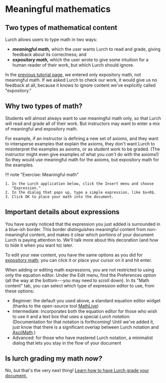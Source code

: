 
# Meaningful mathematics

## Two types of mathematical content

Lurch allows users to type math in two ways:

 * ***meaningful math,*** which the user wants Lurch to read and grade, giving
   feedback about its correctness; and
 * ***expository math,*** which the user wrote to give some intuition for a human
   reader of their work, but which Lurch should ignore.

In the [previous tutorial page,](tut-02-expository-math.md) we entered only
expository math, not meaningful math.  If we asked Lurch to check our work, it
would give us no feedback at all, because it knows to ignore content we've
explicitly called "expository."

## Why two types of math?

Students will almost always want to use meaningful math only, so that Lurch
will read and grade all of their work.  But instructors may want to enter
a mix of meaningful and expository math.

For example, if an instructor is defining a new set of axioms, and they want to
intersperse examples that explain the axioms, they don't want Lurch to
misinterpret the examples as axioms, or as student work to be graded.  (The
instructor might even give examples of what you *can't* do with the axioms!)
So they would use meaningful math for the axioms, but expository math for the
examples.

!!! note "Exercise: Meaningful math"

    1. In the Lurch application below, click the Insert menu and choose
       "Expression."
    2. In the dialog that pops up, type a simple expression, like $x<0$.
    3. Click OK to place your math into the document.

<div class='lurch-embed' width='100%' height='400px'>
</div>

## Important details about expressions

You have surely noticed that the expression you just added is surrounded in
a blue-ish border.  This border distinguishes meaningful content from
non-meaningful content, and makes it clear which portions of your document Lurch
is paying attention to.  We'll talk more about this decoration (and how to hide
it when you want to) later.

To edit your new content, you have the same options as you did for
[expository math](tut-02-expository-math.md); you can click it or place your
cursor on it and hit enter.

When adding or editing math expressions, you are not restricted to using only
the equation editor.  Under the Edit menu, find the Preferences option (all the
way at the bottom---you may need to scroll down).  In its "Math content" tab,
you can select which type of expression editor to use, from these options:

 - Beginner: the default you used above, a standard equation editor widget
   (thanks to the open-source tool [MathLive](https://cortexjs.io/mathlive/))
 - Intermediate: incorporates both the equation editor for those who wish to use
   it and a text box that uses a special *Lurch notation.*  (Documentation for
   that notation is forthcoming!  Until we've added it, just know that there is
   a significant overlap between Lurch notation and
   [AsciiMath](https://asciimath.org/).)
 - Advanced: for those who have mastered Lurch notation, a minimalist dialog
   that lets you stay in the flow of your document

## Is lurch grading my math *now?*

No, but that's the very next thing!
[Learn how to have Lurch grade your document.](tut-04-validation.md)
